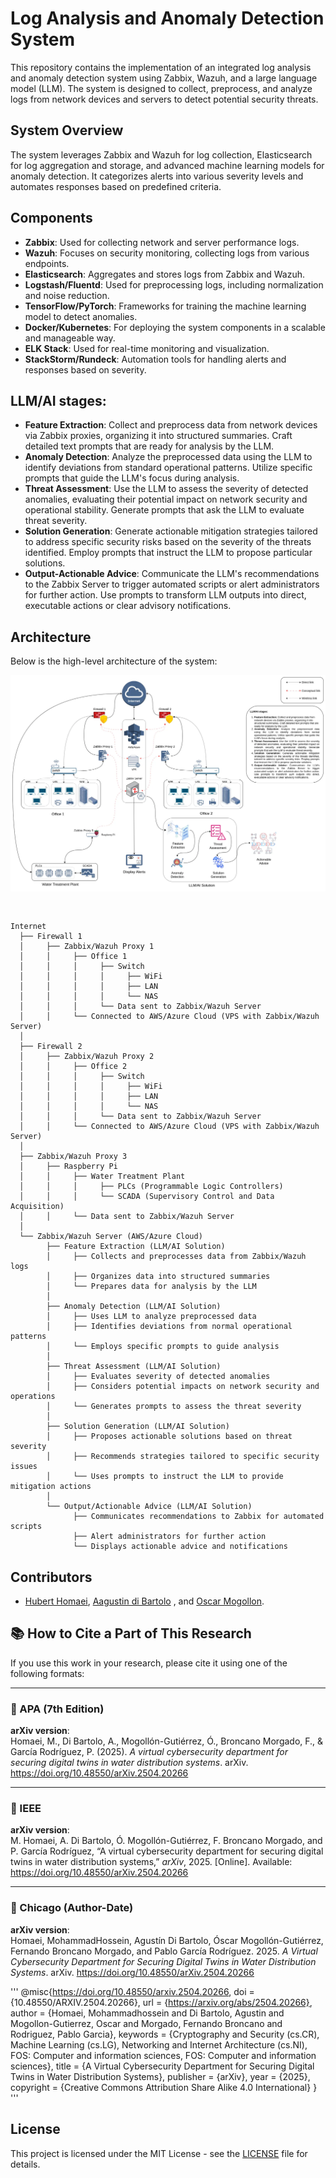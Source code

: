 # Log Analysis and Anomaly Detection System

This repository contains the implementation of an integrated log analysis and anomaly detection system using Zabbix, Wazuh, and a large language model (LLM). The system is designed to collect, preprocess, and analyze logs from network devices and servers to detect potential security threats. 

## System Overview 

The system leverages Zabbix and Wazuh for log collection, Elasticsearch for log aggregation and storage, and advanced machine learning models for anomaly detection. It categorizes alerts into various severity levels and automates responses based on predefined criteria.

## Components

- **Zabbix**: Used for collecting network and server performance logs.
- **Wazuh**: Focuses on security monitoring, collecting logs from various endpoints.
- **Elasticsearch**: Aggregates and stores logs from Zabbix and Wazuh.
- **Logstash/Fluentd**: Used for preprocessing logs, including normalization and noise reduction.
- **TensorFlow/PyTorch**: Frameworks for training the machine learning model to detect anomalies.
- **Docker/Kubernetes**: For deploying the system components in a scalable and manageable way.
- **ELK Stack**: Used for real-time monitoring and visualization.
- **StackStorm/Rundeck**: Automation tools for handling alerts and responses based on severity.


## LLM/AI stages:
- **Feature Extraction**: Collect and preprocess data from network devices via Zabbix proxies, organizing it into structured summaries. Craft detailed text prompts that are ready for analysis by the LLM.
- **Anomaly Detection**: Analyze the preprocessed data using the LLM to identify deviations from standard operational patterns. Utilize specific prompts that guide the LLM's focus during analysis.
- **Threat Assessment**: Use the LLM to assess the severity of detected anomalies, evaluating their potential impact on network security and operational stability. Generate prompts that ask the LLM to evaluate threat severity.
- **Solution Generation**: Generate actionable mitigation strategies tailored to address specific security risks based on the severity of the threats identified. Employ prompts that instruct the LLM to propose particular solutions.
- **Output-Actionable Advice**: Communicate the LLM's recommendations to the Zabbix Server to trigger automated scripts or alert administrators for further action. Use prompts to transform LLM outputs into direct, executable actions or clear advisory notifications.

## Architecture

Below is the high-level architecture of the system:

![Architecture Diagram](./CyberDiagram.webp)

```plaintext


```

```plaintext
Internet
  ├── Firewall 1
  │     ├── Zabbix/Wazuh Proxy 1
  │     │     ├── Office 1
  │     │     │     ├── Switch
  │     │     │     │     ├── WiFi
  │     │     │     │     ├── LAN
  │     │     │     │     └── NAS
  │     │     │     └── Data sent to Zabbix/Wazuh Server
  │     │     └── Connected to AWS/Azure Cloud (VPS with Zabbix/Wazuh Server)
  │
  ├── Firewall 2
  │     ├── Zabbix/Wazuh Proxy 2
  │     │     ├── Office 2
  │     │     │     ├── Switch
  │     │     │     │     ├── WiFi
  │     │     │     │     ├── LAN
  │     │     │     │     └── NAS
  │     │     │     └── Data sent to Zabbix/Wazuh Server
  │     │     └── Connected to AWS/Azure Cloud (VPS with Zabbix/Wazuh Server)
  │
  ├── Zabbix/Wazuh Proxy 3
  │     ├── Raspberry Pi
  │     │     ├── Water Treatment Plant
  │     │     │     ├── PLCs (Programmable Logic Controllers)
  │     │     │     └── SCADA (Supervisory Control and Data Acquisition)
  │     │     └── Data sent to Zabbix/Wazuh Server
  │
  └── Zabbix/Wazuh Server (AWS/Azure Cloud)
        ├── Feature Extraction (LLM/AI Solution)
        │     ├── Collects and preprocesses data from Zabbix/Wazuh logs
        │     ├── Organizes data into structured summaries
        │     └── Prepares data for analysis by the LLM
        │
        ├── Anomaly Detection (LLM/AI Solution)
        │     ├── Uses LLM to analyze preprocessed data
        │     ├── Identifies deviations from normal operational patterns
        │     └── Employs specific prompts to guide analysis
        │
        ├── Threat Assessment (LLM/AI Solution)
        │     ├── Evaluates severity of detected anomalies
        │     ├── Considers potential impacts on network security and operations
        │     └── Generates prompts to assess the threat severity
        │
        ├── Solution Generation (LLM/AI Solution)
        │     ├── Proposes actionable solutions based on threat severity
        │     ├── Recommends strategies tailored to specific security issues
        │     └── Uses prompts to instruct the LLM to provide mitigation actions
        │
        └── Output/Actionable Advice (LLM/AI Solution)
              ├── Communicates recommendations to Zabbix for automated scripts
              ├── Alert administrators for further action
              └── Displays actionable advice and notifications

```
## Contributors

- [Hubert Homaei](https://github.com/homaei), [Aagustin di Bartolo](https://github.com/Jacklamotta) , and [Oscar Mogollon](https://github.com/omogollo2).
  


## 📚 How to Cite a Part of This Research

If you use this work in your research, please cite it using one of the following formats:

---

### 📌 APA (7th Edition)

**arXiv version**:  
Homaei, M., Di Bartolo, A., Mogollón-Gutiérrez, Ó., Broncano Morgado, F., & García Rodríguez, P. (2025). *A virtual cybersecurity department for securing digital twins in water distribution systems*. arXiv. https://doi.org/10.48550/arXiv.2504.20266

---

### 📌 IEEE

**arXiv version**:  
M. Homaei, A. Di Bartolo, Ó. Mogollón-Gutiérrez, F. Broncano Morgado, and P. García Rodríguez, “A virtual cybersecurity department for securing digital twins in water distribution systems,” *arXiv*, 2025. [Online]. Available: https://doi.org/10.48550/arXiv.2504.20266

---

### 📌 Chicago (Author-Date)

**arXiv version**:  
Homaei, MohammadHossein, Agustín Di Bartolo, Óscar Mogollón-Gutiérrez, Fernando Broncano Morgado, and Pablo García Rodríguez. 2025. *A Virtual Cybersecurity Department for Securing Digital Twins in Water Distribution Systems*. arXiv. https://doi.org/10.48550/arXiv.2504.20266


'''
@misc{https://doi.org/10.48550/arxiv.2504.20266,
  doi = {10.48550/ARXIV.2504.20266},
  url = {https://arxiv.org/abs/2504.20266},
  author = {Homaei,  Mohammadhossein and Di Bartolo,  Agustin and Mogollon-Gutierrez,  Oscar and Morgado,  Fernando Broncano and Rodriguez,  Pablo Garcia},
  keywords = {Cryptography and Security (cs.CR),  Machine Learning (cs.LG),  Networking and Internet Architecture (cs.NI),  FOS: Computer and information sciences,  FOS: Computer and information sciences},
  title = {A Virtual Cybersecurity Department for Securing Digital Twins in Water Distribution Systems},
  publisher = {arXiv},
  year = {2025},
  copyright = {Creative Commons Attribution Share Alike 4.0 International}
}
'''



## License

This project is licensed under the MIT License - see the [LICENSE](LICENSE) file for details.
